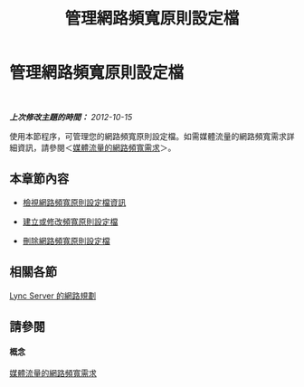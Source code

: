 ﻿---
title: 管理網路頻寬原則設定檔
TOCTitle: 管理網路頻寬原則設定檔
ms:assetid: bc7b1a8a-5dce-425f-a84d-6a9aff569c20
ms:mtpsurl: https://technet.microsoft.com/zh-tw/library/JJ721867(v=OCS.15)
ms:contentKeyID: 49890286
ms.date: 08/10/2015
mtps_version: v=OCS.15
ms.translationtype: HT
---

# 管理網路頻寬原則設定檔

 

_**上次修改主題的時間：** 2012-10-15_

使用本節程序，可管理您的網路頻寬原則設定檔。如需媒體流量的網路頻寬需求詳細資訊，請參閱＜[媒體流量的網路頻寬需求](lync-server-2013-network-bandwidth-requirements-for-media-traffic.md)＞。

## 本章節內容

  - [檢視網路頻寬原則設定檔資訊](lync-server-2013-viewing-network-bandwidth-policy-profile-information.md)

  - [建立或修改頻寬原則設定檔](lync-server-2013-creating-or-modifying-bandwidth-policy-profiles.md)

  - [刪除網路頻寬原則設定檔](lync-server-2013-deleting-network-bandwidth-policy-profiles.md)

## 相關各節

[Lync Server 的網路規劃](lync-server-2013-network-planning.md)

## 請參閱

#### 概念

[媒體流量的網路頻寬需求](lync-server-2013-network-bandwidth-requirements-for-media-traffic.md)

